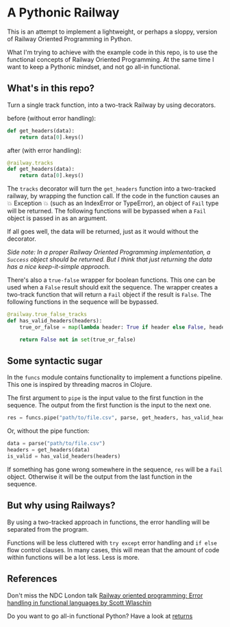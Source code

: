 # A Pythonic Railway

This is an attempt to implement a lightweight, or perhaps a sloppy,
version of Railway Oriented Programming in Python.

What I'm trying to achieve with the example code in this repo,
is to use the functional concepts of Railway Oriented Programming.
At the same time I want to keep a Pythonic mindset, and not go all-in functional.

## What's in this repo?
Turn a single track function, into a two-track Railway by using decorators.

before (without error handling):

``` python
def get_headers(data):
    return data[0].keys()
```

after (with error handling):

``` python
@railway.tracks
def get_headers(data):
    return data[0].keys()
```

The `tracks` decorator will turn the `get_headers` function into a two-tracked railway,
by wrapping the function call. If the code in the function causes an 💥 Exception 💥 (such as an IndexError or TypeError),
an object of `Fail` type will be returned. The following functions will be bypassed when a `Fail`
object is passed in as an argument.

If all goes well, the data will be returned, just as it would without the decorator.

_Side note: In a proper Railway Oriented Programming implementation,
a `Success` object should be returned. But I think that
just returning the data has a nice keep-it-simple approach._

There's also a `true-false` wrapper for boolean functions. This one can be used when
a `False` result should exit the sequence. The wrapper creates a two-track function that will
return a `Fail` object if the result is `False`. The following functions in the sequence will be
bypassed.

``` python
@railway.true_false_tracks
def has_valid_headers(headers):
    true_or_false = map(lambda header: True if header else False, headers)

    return False not in set(true_or_false)
```

## Some syntactic sugar
In the `funcs` module contains functionality to implement a functions pipeline.
This one is inspired by threading macros in Clojure.

The first argument to `pipe` is the input value to the first function in the sequence.
The output from the first function is the input to the next one.
``` python
res = funcs.pipe("path/to/file.csv", parse, get_headers, has_valid_headers)
```

Or, without the pipe function:

``` python
data = parse("path/to/file.csv")
headers = get_headers(data)
is_valid = has_valid_headers(headers)
```

If something has gone wrong somewhere in the sequence, `res` will be a `Fail` object.
Otherwise it will be the output from the last function in the sequence.

## But why using Railways?
By using a two-tracked approach in functions,
the error handling will be separated from the program.

Functions will be less cluttered with `try except` error handling and `if else` flow control clauses. In many cases,
this will mean that the amount of code within functions will be a lot less. Less is more.


## References
Don't miss the NDC London talk
[Railway oriented programming: Error handling in functional languages by Scott Wlaschin](https://vimeo.com/113707214)

Do you want to go all-in functional Python? Have a look at [returns](https://returns.readthedocs.io/en/latest/index.html)
